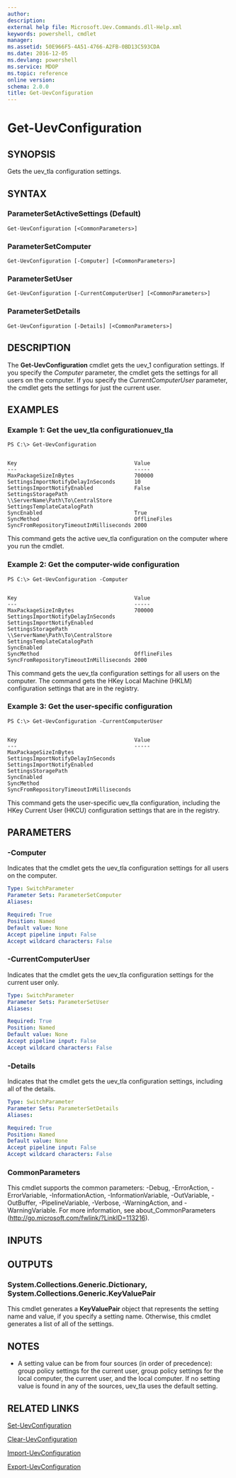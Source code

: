 ```yaml
---
author: 
description: 
external help file: Microsoft.Uev.Commands.dll-Help.xml
keywords: powershell, cmdlet
manager: 
ms.assetid: 50E966F5-4A51-4766-A2FB-0BD13C593CDA
ms.date: 2016-12-05
ms.devlang: powershell
ms.service: MDOP
ms.topic: reference
online version: 
schema: 2.0.0
title: Get-UevConfiguration
---
```


# Get-UevConfiguration

## SYNOPSIS
Gets the uev_tla configuration settings.

## SYNTAX

### ParameterSetActiveSettings (Default)
```
Get-UevConfiguration [<CommonParameters>]
```

### ParameterSetComputer
```
Get-UevConfiguration [-Computer] [<CommonParameters>]
```

### ParameterSetUser
```
Get-UevConfiguration [-CurrentComputerUser] [<CommonParameters>]
```

### ParameterSetDetails
```
Get-UevConfiguration [-Details] [<CommonParameters>]
```

## DESCRIPTION
The **Get-UevConfiguration** cmdlet gets the uev_1 configuration settings.
If you specify the *Computer* parameter, the cmdlet gets the settings for all users on the computer.
If you specify the *CurrentComputerUser* parameter, the cmdlet gets the settings for just the current user.

## EXAMPLES

### Example 1: Get the uev_tla configurationuev_tla
```
PS C:\> Get-UevConfiguration


Key                                     Value
---                                     -----
MaxPackageSizeInBytes                   700000
SettingsImportNotifyDelayInSeconds      10
SettingsImportNotifyEnabled             False
SettingsStoragePath                     \\ServerName\Path\To\CentralStore
SettingsTemplateCatalogPath
SyncEnabled                             True
SyncMethod                              OfflineFiles
SyncFromRepositoryTimeoutInMilliseconds 2000
```

This command gets the active uev_tla configuration on the computer where you run the cmdlet.

### Example 2: Get the computer-wide configuration
```
PS C:\> Get-UevConfiguration -Computer


Key                                     Value
---                                     -----
MaxPackageSizeInBytes                   700000
SettingsImportNotifyDelayInSeconds
SettingsImportNotifyEnabled
SettingsStoragePath                     \\ServerName\Path\To\CentralStore
SettingsTemplateCatalogPath
SyncEnabled
SyncMethod                              OfflineFiles
SyncFromRepositoryTimeoutInMilliseconds 2000
```

This command gets the uev_tla configuration settings for all users on the computer.
The command gets the HKey Local Machine (HKLM) configuration settings that are in the registry.

### Example 3: Get the user-specific configuration
```
PS C:\> Get-UevConfiguration -CurrentComputerUser


Key                                     Value
---                                     -----
MaxPackageSizeInBytes
SettingsImportNotifyDelayInSeconds
SettingsImportNotifyEnabled
SettingsStoragePath
SyncEnabled
SyncMethod
SyncFromRepositoryTimeoutInMilliseconds
```

This command gets the user-specific uev_tla configuration, including the HKey Current User (HKCU) configuration settings that are in the registry.

## PARAMETERS

### -Computer
Indicates that the cmdlet gets the uev_tla configuration settings for all users on the computer.

```yaml
Type: SwitchParameter
Parameter Sets: ParameterSetComputer
Aliases: 

Required: True
Position: Named
Default value: None
Accept pipeline input: False
Accept wildcard characters: False
```

### -CurrentComputerUser
Indicates that the cmdlet gets the uev_tla configuration settings for the current user only.

```yaml
Type: SwitchParameter
Parameter Sets: ParameterSetUser
Aliases: 

Required: True
Position: Named
Default value: None
Accept pipeline input: False
Accept wildcard characters: False
```

### -Details
Indicates that the cmdlet gets the uev_tla configuration settings, including all of the details.

```yaml
Type: SwitchParameter
Parameter Sets: ParameterSetDetails
Aliases: 

Required: True
Position: Named
Default value: None
Accept pipeline input: False
Accept wildcard characters: False
```

### CommonParameters
This cmdlet supports the common parameters: -Debug, -ErrorAction, -ErrorVariable, -InformationAction, -InformationVariable, -OutVariable, -OutBuffer, -PipelineVariable, -Verbose, -WarningAction, and -WarningVariable. For more information, see about_CommonParameters (http://go.microsoft.com/fwlink/?LinkID=113216).

## INPUTS

## OUTPUTS

### System.Collections.Generic.Dictionary, System.Collections.Generic.KeyValuePair
This cmdlet generates a **KeyValuePair** object that represents the setting name and value, if you specify a setting name.
Otherwise, this cmdlet generates a list of all of the settings.

## NOTES
* A setting value can be from four sources (in order of precedence): group policy settings for the current user, group policy settings for the local computer, the current user, and the local computer. If no setting value is found in any of the sources, uev_tla uses the default setting.

## RELATED LINKS

[Set-UevConfiguration](./Set-UevConfiguration.md)

[Clear-UevConfiguration](./Clear-UevConfiguration.md)

[Import-UevConfiguration](./Import-UevConfiguration.md)

[Export-UevConfiguration](./Export-UevConfiguration.md)


